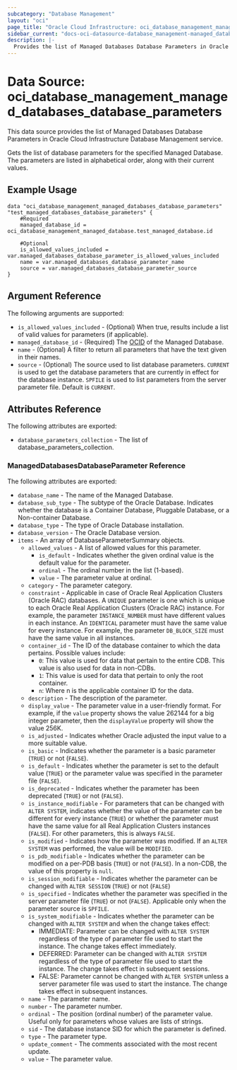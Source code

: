 ```yaml
---
subcategory: "Database Management"
layout: "oci"
page_title: "Oracle Cloud Infrastructure: oci_database_management_managed_databases_database_parameters"
sidebar_current: "docs-oci-datasource-database_management-managed_databases_database_parameters"
description: |-
  Provides the list of Managed Databases Database Parameters in Oracle Cloud Infrastructure Database Management service
---
```


# Data Source: oci_database_management_managed_databases_database_parameters
This data source provides the list of Managed Databases Database Parameters in Oracle Cloud Infrastructure Database Management service.

Gets the list of database parameters for the specified Managed Database. The parameters are listed in alphabetical order, along with their current values.


## Example Usage

```hcl
data "oci_database_management_managed_databases_database_parameters" "test_managed_databases_database_parameters" {
	#Required
	managed_database_id = oci_database_management_managed_database.test_managed_database.id

	#Optional
	is_allowed_values_included = var.managed_databases_database_parameter_is_allowed_values_included
	name = var.managed_databases_database_parameter_name
	source = var.managed_databases_database_parameter_source
}
```

## Argument Reference

The following arguments are supported:

* `is_allowed_values_included` - (Optional) When true, results include a list of valid values for parameters (if applicable). 
* `managed_database_id` - (Required) The [OCID](https://docs.cloud.oracle.com/iaas/Content/General/Concepts/identifiers.htm) of the Managed Database.
* `name` - (Optional) A filter to return all parameters that have the text given in their names. 
* `source` - (Optional) The source used to list database parameters. `CURRENT` is used to get the database parameters that are currently in effect for the database instance. `SPFILE` is used to list parameters from the server parameter file. Default is `CURRENT`. 


## Attributes Reference

The following attributes are exported:

* `database_parameters_collection` - The list of database_parameters_collection.

### ManagedDatabasesDatabaseParameter Reference

The following attributes are exported:

* `database_name` - The name of the Managed Database.
* `database_sub_type` - The subtype of the Oracle Database. Indicates whether the database is a Container Database, Pluggable Database, or a Non-container Database. 
* `database_type` - The type of Oracle Database installation.
* `database_version` - The Oracle Database version.
* `items` - An array of DatabaseParameterSummary objects.
	* `allowed_values` - A list of allowed values for this parameter.
		* `is_default` - Indicates whether the given ordinal value is the default value for the parameter.
		* `ordinal` - The ordinal number in the list (1-based).
		* `value` - The parameter value at ordinal.
	* `category` - The parameter category.
	* `constraint` - Applicable in case of Oracle Real Application Clusters (Oracle RAC) databases. A `UNIQUE` parameter is one which is unique to each Oracle Real Application Clusters (Oracle RAC) instance. For example, the parameter `INSTANCE_NUMBER` must have different values in each instance. An `IDENTICAL` parameter must have the same value for every instance. For example, the parameter `DB_BLOCK_SIZE` must have the same value in all instances. 
	* `container_id` - The ID of the database container to which the data pertains. Possible values include:
		* `0`: This value is used for data that pertain to the entire CDB. This value is also used for data in non-CDBs.
		* `1`: This value is used for data that pertain to only the root container.
		* `n`: Where n is the applicable container ID for the data. 
	* `description` - The description of the parameter.
	* `display_value` - The parameter value in a user-friendly format. For example, if the `value` property shows the value 262144 for a big integer parameter, then the `displayValue` property will show the value 256K. 
	* `is_adjusted` - Indicates whether Oracle adjusted the input value to a more suitable value.
	* `is_basic` - Indicates whether the parameter is a basic parameter (`TRUE`) or not (`FALSE`).
	* `is_default` - Indicates whether the parameter is set to the default value (`TRUE`) or the parameter value was specified in the parameter file (`FALSE`). 
	* `is_deprecated` - Indicates whether the parameter has been deprecated (`TRUE`) or not (`FALSE`).
	* `is_instance_modifiable` - For parameters that can be changed with `ALTER SYSTEM`, indicates whether the value of the parameter can be different for every instance (`TRUE`) or whether the parameter must have the same value for all Real Application Clusters instances (`FALSE`). For other parameters, this is always `FALSE`. 
	* `is_modified` - Indicates how the parameter was modified. If an `ALTER SYSTEM` was performed, the value will be `MODIFIED`. 
	* `is_pdb_modifiable` - Indicates whether the parameter can be modified on a per-PDB basis (`TRUE`) or not (`FALSE`). In a non-CDB, the value of this property is `null`. 
	* `is_session_modifiable` - Indicates whether the parameter can be changed with `ALTER SESSION` (`TRUE`) or not (`FALSE`) 
	* `is_specified` - Indicates whether the parameter was specified in the server parameter file (`TRUE`) or not (`FALSE`). Applicable only when the parameter source is `SPFILE`. 
	* `is_system_modifiable` - Indicates whether the parameter can be changed with `ALTER SYSTEM` and when the change takes effect:
		* IMMEDIATE: Parameter can be changed with `ALTER SYSTEM` regardless of the type of parameter file used to start the instance. The change takes effect immediately.
		* DEFERRED: Parameter can be changed with `ALTER SYSTEM` regardless of the type of parameter file used to start the instance. The change takes effect in subsequent sessions.
		* FALSE: Parameter cannot be changed with `ALTER SYSTEM` unless a server parameter file was used to start the instance. The change takes effect in subsequent instances. 
	* `name` - The parameter name.
	* `number` - The parameter number.
	* `ordinal` - The position (ordinal number) of the parameter value. Useful only for parameters whose values are lists of strings. 
	* `sid` - The database instance SID for which the parameter is defined.
	* `type` - The parameter type.
	* `update_comment` - The comments associated with the most recent update.
	* `value` - The parameter value.

